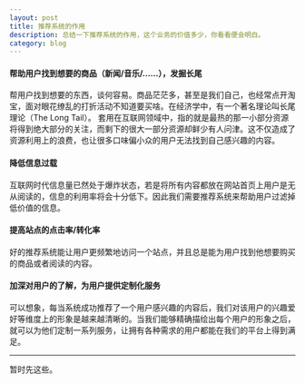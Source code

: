 ```yaml
---
layout: post
title: 推荐系统的作用
description: 总结一下推荐系统的作用，这个业务的价值多少，你看看便会明白。
category: blog
---
```


#### 帮助用户找到想要的商品（新闻/音乐/……），发掘长尾

帮用户找到想要的东西，谈何容易。商品茫茫多，甚至是我们自己，也经常点开淘宝，面对眼花缭乱的打折活动不知道要买啥。在经济学中，有一个著名理论叫长尾理论（The Long Tail）。
套用在互联网领域中，指的就是最热的那一小部分资源将得到绝大部分的关注，而剩下的很大一部分资源却鲜少有人问津。这不仅造成了资源利用上的浪费，也让很多口味偏小众的用户无法找到自己感兴趣的内容。

#### 降低信息过载

互联网时代信息量已然处于爆炸状态，若是将所有内容都放在网站首页上用户是无从阅读的，信息的利用率将会十分低下。因此我们需要推荐系统来帮助用户过滤掉低价值的信息。

#### 提高站点的点击率/转化率

好的推荐系统能让用户更频繁地访问一个站点，并且总是能为用户找到他想要购买的商品或者阅读的内容。

#### 加深对用户的了解，为用户提供定制化服务

可以想象，每当系统成功推荐了一个用户感兴趣的内容后，我们对该用户的兴趣爱好等维度上的形象是越来越清晰的。当我们能够精确描绘出每个用户的形象之后，就可以为他们定制一系列服务，让拥有各种需求的用户都能在我们的平台上得到满足。

---

暂时先这些。
